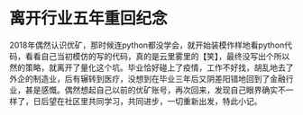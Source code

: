 # 离开行业五年重回纪念

2018年偶然认识优矿，那时候连python都没学会，就开始装模作样地看python代码，看看自己当初模仿的写的代码，真的是云里雾里的【笑】，最终没写出个所以然的策略，就离开了量化这个坑。毕业恰好碰上了疫情，工作不好找，胡乱地去了外企的制造业，后有辗转到医疗，没想到在毕业三年后又阴差阳错地回到了金融行业，甚是感慨。偶然想起自己以前的优矿账号，再次回来，发现自己眼界确实不一样了，日后望在社区里共同学习，共同进步，一切重新出发，特此小记。